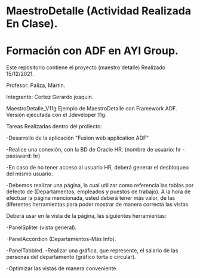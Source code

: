 # MaestroDetalle (Actividad Realizada En Clase).

# Formación con ADF en AYI Group.



Este repositorio contiene el proyecto (maestro detalle)  Realizado 15/12/2021.


Profesor: Paliza, Martin.

Integrante: Cortez Gerardo joaquin.

MaestroDetalle_V11g Ejemplo de MaestroDetalle con Framework ADF.
Versión ejecutada con el Jdeveloper 11g.

Tareas Realizadas dentro del prollecto:

-Desarrollo de la aplicación "Fusion web application ADF"

-Realice una conexión, con la BD de Oracle HR. (nombre de usuario: hr - passward: hr)

-En caso de no tener acceso al usuario HR, deberá generar el desbloqueo del mismo usuario.

-Debemos realizar una página, la cual utilizar como referencia las tablas por defecto de (Departamentos, empleados y puestos de trabajo). A la hora de efectuar la página mencionada, usted deberá tener más valor, de las diferentes herramientas para poder mostrar de manera correcta las vistas.

Deberá usar en la vista de la página, las siguientes herramientas:

-PanelSpliter (vista general).

-PanelAccordion (Departamentos-Más Info).

-PanelTabbled. -Realizar una gráfica, que represente, el salario de las personas del departamento (gráfico torta o circular).

-Optimizar las vistas de manera conveniente.
